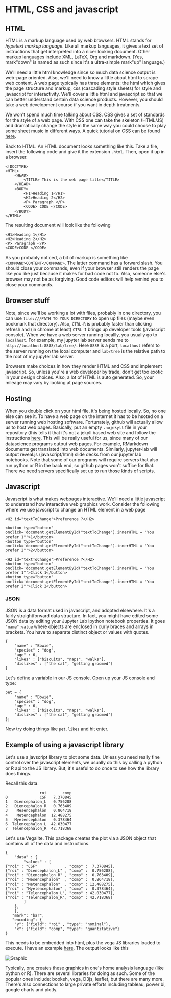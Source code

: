# HTML, CSS and javascript

## HTML

HTML is a markup language used by web browsers. HTML stands for *hypetext markup language*. Like all markup languages, it gives a text set of instructions that get interpreted into a nicer looking document. Other markup languages include XML, LaTeX, Org and markdown. (Yes, mark"down" is named as such since it's a ultra-simple mark"up" language.)

We'll need a little html knowledge since so much data science output is web-page oriented. Also, we'll need to know a little about html to scrape web content. A web page typically has three elements: the html which gives the page structure and markup, css (cascading style sheets) for style and javascript for interactivity. We'll cover a little html and javascript so that we can better understand certain data science products. However, you should take a web development course if you want in depth treatments.

We won't spend much time talking about CSS. CSS gives a set of standards for the style of a web page. With CSS one can take the skeleton (HTML/JS) and dramatically change the style in the same way you could choose to play some sheet music in different ways. A quick tutorial on CSS can be found [here](https://www.w3schools.com/css/default.asp).

Back to HTML. An HTML document looks something like this. Take a file, insert the following code and give it the extension `.html`. Then, open it up in a browser.

```
<!DOCTYPE>
<HTML>
    <HEAD>
        <TITLE> This is the web page title</TITLE>
    </HEAD>
    <BODY>
        <H1>Heading 1</H1>
        <H2>Heading 2</H2>
        <P> Paragraph </P>
        <CODE> CODE </CODE>
    </BODY>
</HTML>
```

The resulting document will look like the following

```{note}
<H1>Heading 1</H1>
<H2>Heading 2</H2>
<P> Paragraph </P>
<CODE>CODE </CODE>
```
As you probably noticed, a bit of markup is something like `<COMMAND>CONTENT</COMMAND>`. The latter command has a forward slash. You should close your commands, even if your browser still renders the page like you like just because it makes for bad code not to. Also, someone else's browser may not be as forgiving. Good code editors will help remind you to close your commands.

## Browser stuff
Note, since we'll be working a lot with files, probably in one directory, you can use `file:///PATH TO YOUR DIRECTORY` to open up files (maybe even bookmark that directory). Also, `CTRL-R` is probably faster than clicking refresh and (in chrome at least) `CTRL-I` brings up developer tools (javascript console). When we have a web server running locallly, you usually go to `localhost`. For example, my jupyter lab server sends me to `http://localhost:8888/lab/tree/`. Here `8888` is a port, `localhost` refers to the server running on the lcoal computer and `lab/tree` is the relative path to the root of my jupyter lab server.

Browsers make choices in how they render HTML and CSS and implement javascript. So, unless you're a web developer by trade, don't get too exotic in your design choices. Also, a lot of HTML is auto generated. So, your mileage may vary by looking at page sources.

## Hosting
When you double click on your html file, it's being hosted locally. So, no one else can see it. To have a web page on the internet it has to be hsoted on a server running web hosting software. Fortunately, github will actually allow us to host web pages. Basically, put an empty `.nojekyll` file in your repository (this tells it that it's not a jekyll based web site and follow the instructions [here](https://pages.github.com/). This will be really useful for us, since many of our datascience programs output web pages. For example, RMarkdown documents get translated into web documents. Similarly, jupyter-lab will output reveal.js (javascript/html) slide decks from our jupyter lab notebooks. Note that some of our programs will require servers that also run python or R in the back end, so github pages won't suffice for that. There we need servers specifically set up to run those kinds of scripts.

## Javascript

Javascript is what makes webpages interactive. We'll need a little javascript to understand how interactive web graphics work. Consider the following where we use javscript to change an HTML element in a web page

```
<H2 id="textToChange">Preference ?</H2>

<button type="button" onclick='document.getElementById("textToChange").innerHTML = "You prefer 1"'>1</button>
<button type="button" onclick='document.getElementById("textToChange").innerHTML = "You prefer 2"'>2</button>
```

```{note}
<H2 id="textToChange">Preference ?</H2>
<button type="button" onclick='document.getElementById("textToChange").innerHTML = "You prefer 1"'>Click 1</button>
<button type="button" onclick='document.getElementById("textToChange").innerHTML = "You prefer 2"'>Click 2</button>
```
### JSON

JSON is a data format used in javascript, and adopted elsewhere. It's a fairly straightforward 
data structure. In fact, you might have edited some JSON data by editing your Jupyter Lab ipython notebook properties. It goes `"name":value` where objects are enclosed in curly braces and arrays in brackets. You have to separate distinct object or values with quotes.

```
{
    "name" : "Bowie",
    "species" : "dog",
    "age" : 6,
    "likes" : ["biscuits", "naps", "walks"],
    "dislikes" : ["the cat", "getting groomed"]    
}
```

Let's define a variable in our JS console. Open up your JS console and type:

```
pet = {
    "name" : "Bowie",
    "species" : "dog",
    "age" : 6,
    "likes" : ["biscuits", "naps", "walks"],
    "dislikes" : ["the cat", "getting groomed"]
};
```

Now try doing things like `pet.likes` and hit enter.

## Example of using a javascript library

Let's use a javscript library to plot some data. Unless you need really
fine control over the javascript elements, we usually do this by calling
a python or R api to the JS library. But, it's useful to do once to see
how the library does things.

Recall this data. 
```
               roi       comp
0              CSF   7.370845
1   Diencephalon_L   0.756288
2   Diencephalon_R   0.763409
3    Mesencephalon   0.864718
4    Metencephalon  12.488275
5   Myelencephalon   0.378464
6  Telencephalon_L  42.030477
7  Telencephalon_R  42.718368
```

Let's use Vegalite. This package creates the plot via a JSON object that contains all of 
the data and instructions.

```
{
    "data" : {
        "values" : [
{"roi" : "CSF"            , "comp" :  7.370845},
{"roi" : "Diencephalon_L" , "comp" :  0.756288},
{"roi" : "Diencephalon_R" , "comp" :  0.763409},
{"roi" : "Mesencephalon"  , "comp" :  0.864718},
{"roi" : "Metencephalon"  , "comp" : 12.488275},
{"roi" : "Myelencephalon" , "comp" :  0.378464},
{"roi" : "Telencephalon_L", "comp" : 42.030477},
{"roi" : "Telencephalon_R", "comp" : 42.718368}
        ]
    },
    },
   "mark": "bar",
   "encoding": {
    "y": {"field": "roi" , "type": "nominal"},
    "x": {"field": "comp", "type": "quantitative"}
}
```

This needs to be embedded into html, plus the vega JS libraries loaded to execute. I have an example [here](https://smart-stats.github.io/ds4bio_book/book/assetts/vega1.html). The
output looks like this

![Graphic](assetts/vega1.png)

Typically, one creates these graphics in one's home analysis language (like python or R). There are several libraries for doing as such. Some of the popular ones include: bookeh, vega, D3js, leaflet, but there are many more. There's also connections to large private efforts including tableau, power bi, google charts and plotly. 